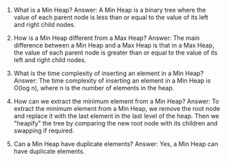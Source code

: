 

1. What is a Min Heap?
Answer: A Min Heap is a binary tree where the value of each parent node is less than or equal to the value of its left and right child nodes.

2. How is a Min Heap different from a Max Heap?
Answer: The main difference between a Min Heap and a Max Heap is that in a Max Heap, the value of each parent node is greater than or equal to the value of its left and right child nodes.

3. What is the time complexity of inserting an element in a Min Heap?
Answer: The time complexity of inserting an element in a Min Heap is O(log n), where n is the number of elements in the heap.

4. How can we extract the minimum element from a Min Heap?
Answer: To extract the minimum element from a Min Heap, we remove the root node and replace it with the last element in the last level of the heap. Then we "heapify" the tree by comparing the new root node with its children and swapping if required.

5. Can a Min Heap have duplicate elements?
Answer: Yes, a Min Heap can have duplicate elements.